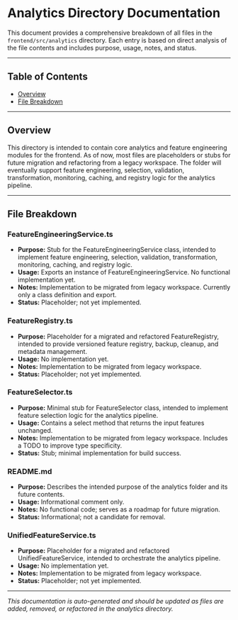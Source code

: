 # Analytics Directory Documentation

This document provides a comprehensive breakdown of all files in the `frontend/src/analytics` directory. Each entry is based on direct analysis of the file contents and includes purpose, usage, notes, and status.

---

## Table of Contents

- [Overview](#overview)
- [File Breakdown](#file-breakdown)

---

## Overview

This directory is intended to contain core analytics and feature engineering modules for the frontend. As of now, most files are placeholders or stubs for future migration and refactoring from a legacy workspace. The folder will eventually support feature engineering, selection, validation, transformation, monitoring, caching, and registry logic for the analytics pipeline.

---

## File Breakdown

### FeatureEngineeringService.ts

- **Purpose:** Stub for the FeatureEngineeringService class, intended to implement feature engineering, selection, validation, transformation, monitoring, caching, and registry logic.
- **Usage:** Exports an instance of FeatureEngineeringService. No functional implementation yet.
- **Notes:** Implementation to be migrated from legacy workspace. Currently only a class definition and export.
- **Status:** Placeholder; not yet implemented.

### FeatureRegistry.ts

- **Purpose:** Placeholder for a migrated and refactored FeatureRegistry, intended to provide versioned feature registry, backup, cleanup, and metadata management.
- **Usage:** No implementation yet.
- **Notes:** Implementation to be migrated from legacy workspace.
- **Status:** Placeholder; not yet implemented.

### FeatureSelector.ts

- **Purpose:** Minimal stub for FeatureSelector class, intended to implement feature selection logic for the analytics pipeline.
- **Usage:** Contains a select method that returns the input features unchanged.
- **Notes:** Implementation to be migrated from legacy workspace. Includes a TODO to improve type specificity.
- **Status:** Stub; minimal implementation for build success.

### README.md

- **Purpose:** Describes the intended purpose of the analytics folder and its future contents.
- **Usage:** Informational comment only.
- **Notes:** No functional code; serves as a roadmap for future migration.
- **Status:** Informational; not a candidate for removal.

### UnifiedFeatureService.ts

- **Purpose:** Placeholder for a migrated and refactored UnifiedFeatureService, intended to orchestrate the analytics pipeline.
- **Usage:** No implementation yet.
- **Notes:** Implementation to be migrated from legacy workspace.
- **Status:** Placeholder; not yet implemented.

---

_This documentation is auto-generated and should be updated as files are added, removed, or refactored in the analytics directory._
